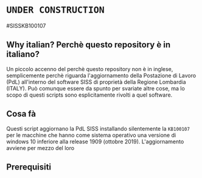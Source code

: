 # `UNDER CONSTRUCTION` 
#SISSKB100107
## Why italian? Perchè questo repository è in italiano?
Un piccolo accenno del perchè questo repository non è in inglese, semplicemente perchè riguarda l'aggiornamento della Postazione di Lavoro (PdL) all'interno del software SISS di proprietà della Regione Lombardia (ITALY). Può comunque essere da spunto per svariate altre cose, ma lo scopo di questi scripts sono esplicitamente rivolti a quel software.
## Cosa fà
Questi script aggiornano la PdL SISS installando silentemente la `KB100107` per le macchine che hanno come sistema operativo una versione di windows 10 inferiore alla release 1909 (ottobre 2019).
L'aggiornamento avviene per mezzo del loro 
## Prerequisiti
